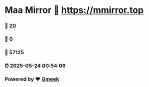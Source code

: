 # Maa Mirror :link: https://mmirror.top 
### :page_facing_up: [20](https://mmirror.top/tag.html) 
### :speech_balloon: 0 
### :hibiscus: 57125 
### :alarm_clock: 2025-05-24 00:54:06 
### Powered by :heart: [Gmeek](https://github.com/Meekdai/Gmeek)
